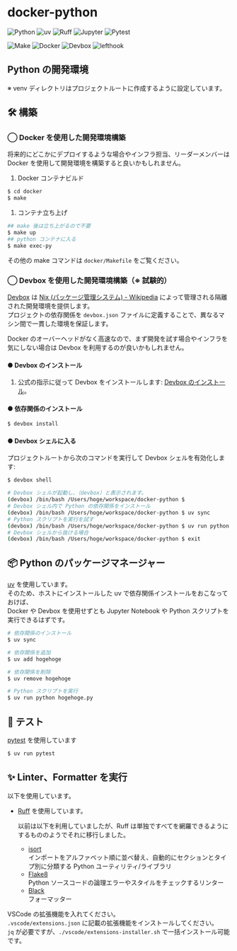 # docker-python

![Python](https://img.shields.io/badge/Python-3.13-065F97?logo=python&logoColor=CD9A0B)
![uv](https://img.shields.io/badge/uv-86944A?logo=uv&logoColor=271231)
![Ruff](https://img.shields.io/badge/Ruff-86944A?logo=ruff&logoColor=271231)
![Jupyter](https://img.shields.io/badge/Jupyter-CCCCCC?logo=jupyter&logoColor=C25F20)
![Pytest](https://img.shields.io/badge/Pytest-0480B5?logo=pytest&logoColor=white)

![Make](https://img.shields.io/badge/Make-822322?logo=gnu&logoColor=white)
![Docker](https://img.shields.io/badge/Docker-Compose-1658DB?logo=docker&logoColor=white)
![Devbox](https://img.shields.io/badge/Devbox-1C0147?logo=devbox&logoColor=white)
![lefthook](https://img.shields.io/badge/lefthook-282828?logo=lefthook&logoColor=FF2927)

## Python の開発環境

※ venv ディレクトリはプロジェクトルートに作成するように設定しています。

## 🛠 構築

### ◯ Docker を使用した開発環境構築

将来的にどこかにデプロイするような場合やインフラ担当、リーダーメンバーは Docker を使用して開発環境を構築すると良いかもしれません。

1. Docker コンテナビルド

```bash
$ cd docker
$ make
```

1. コンテナ立ち上げ

```bash
## make 後は立ち上がるので不要
$ make up
## python コンテナに入る
$ make exec-py
```

その他の make コマンドは `docker/Makefile` をご覧ください。

### ◯ Devbox を使用した開発環境構築（※ 試験的）

[Devbox](https://www.jetify.com/devbox) は [Nix (パッケージ管理システム) - Wikipedia](<https://ja.wikipedia.org/wiki/Nix_(%E3%83%91%E3%83%83%E3%82%B1%E3%83%BC%E3%82%B8%E7%AE%A1%E7%90%86%E3%82%B7%E3%82%B9%E3%83%86%E3%83%A0)>) によって管理される隔離された開発環境を提供します。  
プロジェクトの依存関係を `devbox.json` ファイルに定義することで、異なるマシン間で一貫した環境を保証します。

Docker のオーバーヘッドがなく高速なので、まず開発を試す場合やインフラを気にしない場合は Devbox を利用するのが良いかもしれません。

#### ● Devbox のインストール

1.  公式の指示に従って Devbox をインストールします: [Devbox のインストール](https://www.jetpack.io/devbox/docs/installing-devbox/)。

#### ● 依存関係のインストール

```bash
$ devbox install
```

#### ● Devbox シェルに入る

プロジェクトルートから次のコマンドを実行して Devbox シェルを有効化します:

```bash
$ devbox shell

# Devbox シェルが起動し、（devbox）と表示されます。
(devbox) /bin/bash /Users/hoge/workspace/docker-python $
# Devbox シェル内で Python の依存関係をインストール
(devbox) /bin/bash /Users/hoge/workspace/docker-python $ uv sync
# Python スクリプトを実行を試す
(devbox) /bin/bash /Users/hoge/workspace/docker-python $ uv run python hello.py
# Devbox シェルから抜ける場合
(devbox) /bin/bash /Users/hoge/workspace/docker-python $ exit
```

## 📦 Python のパッケージマネージャー

[uv](https://docs.astral.sh/ruff/) を使用しています。  
そのため、ホストにインストールした uv で依存関係インストールをおこなっておけば、  
Docker や Devbox を使用せずとも Jupyter Notebook や Python スクリプトを実行できるはずです。

```bash
# 依存関係のインストール
$ uv sync

# 依存関係を追加
$ uv add hogehoge

# 依存関係を削除
$ uv remove hogehoge

# Python スクリプトを実行
$ uv run python hogehoge.py
```

## 🧪 テスト

[pytest](https://docs.pytest.org/) を使用しています

```bash
$ uv run pytest
```

## ✨ Linter、Formatter を実行

以下を使用しています。

- [Ruff](https://docs.astral.sh/ruff/) を使用しています。

  以前は以下を利用していましたが、Ruff は単独ですべてを網羅できるようにするもののようでそれに移行しました。

  - [isort](https://pycqa.github.io/isort/)  
    インポートをアルファベット順に並べ替え、自動的にセクションとタイプ別に分類する Python ユーティリティ/ライブラリ
  - [Flake8](https://flake8.pycqa.org/en/latest/)  
    Python ソースコードの論理エラーやスタイルをチェックするリンター
  - [Black](https://black.readthedocs.io/)  
    フォーマッター

VSCode の拡張機能を入れてください。  
`.vscode/extensions.json` に記載の拡張機能をインストールしてください。  
`jq` が必要ですが、`./vscode/extensions-installer.sh` で一括インストール可能です。
